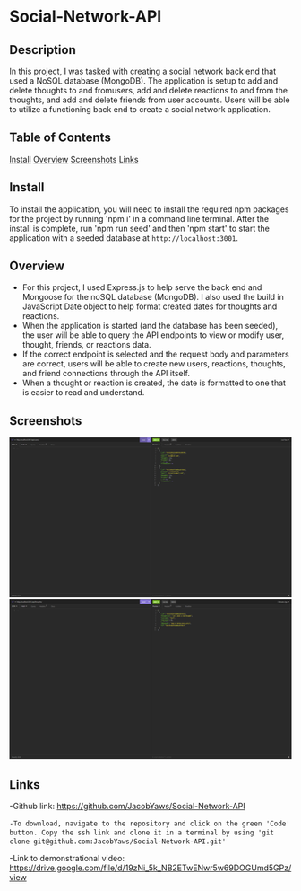 # Social-Network-API

## Description

In this project, I was tasked with creating a social network back end that used a NoSQL database (MongoDB). The application is setup to add and delete thoughts to and fromusers, add and delete reactions to and from the thoughts, and add and delete friends from user accounts.
Users will be able to utilize a functioning back end to create a social network application.

## Table of Contents
[Install](#install)
[Overview](#overview)
[Screenshots](#screenshots)
[Links](#links)

## Install
To install the application, you will need to install the required npm packages for the project by running 'npm i' in a command line terminal.
After the install is complete, run 'npm run seed' and then 'npm start' to start the application with a seeded database at `http://localhost:3001`.

## Overview

 - For this project, I used Express.js to help serve the back end and Mongoose for the noSQL database (MongoDB). I also used the build in JavaScript Date object to help format created dates for thoughts and reactions.
 - When the application is started (and the database has been seeded), the user will be able to query the API endpoints to view or modify user, thought, friends, or reactions data.
 - If the correct endpoint is selected and the request body and parameters are correct, users will be able to create new users, reactions, thoughts, and friend connections through the API itself. 
 - When a thought or reaction is created, the date is formatted to one that is easier to read and understand.


## Screenshots

<img src="https://github.com/JacobYaws/Social-Network-API/blob/main/assets/Assign18Screenshot1.png">
<img src="https://github.com/JacobYaws/Social-Network-API/blob/main/assets/Assign18Screenshot2.png">

## Links

-Github link: https://github.com/JacobYaws/Social-Network-API

    -To download, navigate to the repository and click on the green 'Code' button. Copy the ssh link and clone it in a terminal by using 'git clone git@github.com:JacobYaws/Social-Network-API.git'

-Link to demonstrational video: https://drive.google.com/file/d/19zNi_5k_NB2ETwENwr5w69DOGUmd5GPz/view
